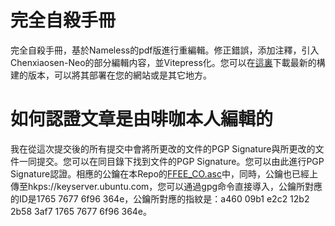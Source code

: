 # 完全自殺手冊

完全自殺手冊，基於Nameless的pdf版進行重編輯。修正錯誤，添加注釋，引入Chenxiaosen-Neo的部分編輯内容，並Vitepress化。您可以在[這裏](https://github.com/fkx4-p/Complete_Suicide_Manual/archive/refs/heads/gh-pages.zip)下載最新的構建的版本，可以將其部署在您的網站或是其它地方。

# 如何認證文章是由啡咖本人編輯的

我在從這次提交後的所有提交中會將所更改的文件的PGP Signature與所更改的文件一同提交。您可以在同目錄下找到文件的PGP Signature。您可以由此進行PGP Signature認證。相應的公鑰在本Repo的[FFEE_CO.asc](https://raw.githubusercontent.com/fkx4-p/Complete_Suicide_Manual/main/FFEE_CO.asc)中，同時，公鑰也已經上傳至hkps://keyserver.ubuntu.com，您可以通過gpg命令直接導入，公鑰所對應的ID是1765 7677 6f96 364e，公鑰所對應的指紋是：a460 09b1 e2c2 12b2 2b58 3af7 1765 7677 6f96 364e。